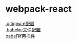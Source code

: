 # webpack-react
[.gitignore配置](https://www.cnblogs.com/kevingrace/p/5690241.html)  
[.babelrc文件配置](https://excaliburhan.com/post/babel-preset-and-plugins.html)  
[babel官网插件](https://babeljs.io/docs/en/plugins/)
